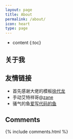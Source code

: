 ```yaml
---
layout: page
title: About
permalink: /about/
icon: heart
type: page
---
```


* content
{:toc}

## 关于我


## 友情链接
* 首先感谢大佬的模板[徐代龙](https://github.com/xudailong)
* 手动艾特祥哥@[zane](http://www.4each.cn)
* 骚气的鱼[爱写代码的鱼](http://www.turbomac.cn/)

## Comments

{% include comments.html %}
